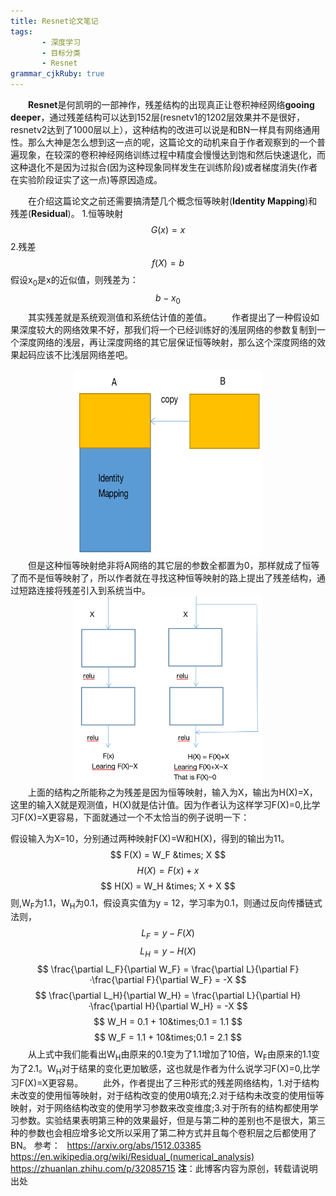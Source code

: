 ```yaml
---
title: Resnet论文笔记
tags: 
       - 深度学习
       - 目标分类
       - Resnet
grammar_cjkRuby: true
---
```

&ensp;&ensp;&ensp;&ensp;**Resnet**是何凯明的一部神作，残差结构的出现真正让卷积神经网络**gooing deeper**，通过残差结构可以达到152层(resnetv1的1202层效果并不是很好，resnetv2达到了1000层以上），这种结构的改进可以说是和BN一样具有网络通用性。那么大神是怎么想到这一点的呢，这篇论文的动机来自于作者观察到的一个普遍现象，在较深的卷积神经网络训练过程中精度会慢慢达到饱和然后快速退化，而这种退化不是因为过拟合(因为这种现象同样发生在训练阶段)或者梯度消失(作者在实验阶段证实了这一点)等原因造成。
<!--more-->
&ensp;&ensp;&ensp;&ensp;在介绍这篇论文之前还需要搞清楚几个概念恒等映射(**Identity Mapping**)和残差(**Residual**)。
1.恒等映射
$$ G(x) = x $$
2.残差
$$ f(X) = b $$
假设x<sub>0</sub>是x的近似值，则残差为：
$$ b-x_0 $$
&ensp;&ensp;&ensp;&ensp;其实残差就是系统观测值和系统估计值的差值。
&ensp;&ensp;&ensp;&ensp;作者提出了一种假设如果深度较大的网络效果不好，那我们将一个已经训练好的浅层网络的参数复制到一个深度网络的浅层，再让深度网络的其它层保证恒等映射，那么这个深度网络的效果起码应该不比浅层网络差吧。
<div align=center><img src="./images/resnetv1_1.png" width = "300" height = "300" align=center/></div>
&ensp;&ensp;&ensp;&ensp;但是这种恒等映射绝非将A网络的其它层的参数全都置为0，那样就成了恒等了而不是恒等映射了，所以作者就在寻找这种恒等映射的路上提出了残差结构，通过短路连接将残差引入到系统当中。
<div align=center><img src="./images/resnetv1_2.png" width = "300" height = "300" align=center/></div>
&ensp;&ensp;&ensp;&ensp;上面的结构之所能称之为残差是因为恒等映射，输入为X，输出为H(X)=X，这里的输入X就是观测值，H(X)就是估计值。因为作者认为这样学习F(X)=0,比学习F(X)=X更容易，下面就通过一个不太恰当的例子说明一下：

假设输入为X=10，分别通过两种映射F(X)=W和H(X)，得到的输出为11。
$$ F(X) = W_F &times; X $$
$$ H(X) = F(x) + x $$
$$ H(X) = W_H &times; X + X $$
则,W<sub>F</sub>为1.1，W<sub>H</sub>为0.1，假设真实值为y = 12，学习率为0.1，则通过反向传播链式法则，
$$ L_F = y - F(X) $$
$$ L_H = y - H(X) $$
$$ \frac{\partial L_F}{\partial W_F} = \frac{\partial L}{\partial F}·\frac{\partial F}{\partial W_F} = -X $$
$$ \frac{\partial L_H}{\partial W_H} = \frac{\partial L}{\partial H}·\frac{\partial H}{\partial W_H} = -X $$
$$ W_H = 0.1 + 10&times;0.1 = 1.1 $$
$$ W_F = 1.1 + 10&times;0.1 = 2.1 $$
&ensp;&ensp;&ensp;&ensp;从上式中我们能看出W<sub>H</sub>由原来的0.1变为了1.1增加了10倍，W<sub>F</sub>由原来的1.1变为了2.1。W<sub>H</sub>对于结果的变化更加敏感，这也就是作者为什么说学习F(X)=0,比学习F(X)=X更容易。
&ensp;&ensp;&ensp;&ensp;此外，作者提出了三种形式的残差网络结构，1.对于结构未改变的使用恒等映射，对于结构改变的使用0填充;2.对于结构未改变的使用恒等映射，对于网络结构改变的使用学习参数来改变维度;3.对于所有的结构都使用学习参数。实验结果表明第三种的效果最好，但是与第二种的差别也不是很大，第三种的参数也会相应增多论文所以采用了第二种方式并且每个卷积层之后都使用了BN。
参考：
  &ensp;https://arxiv.org/abs/1512.03385
  &ensp;https://en.wikipedia.org/wiki/Residual_(numerical_analysis)
   &ensp; https://zhuanlan.zhihu.com/p/32085715
 **注**：此博客内容为原创，转载请说明出处


